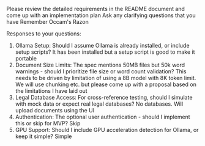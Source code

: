 Please review the detailed requirements in the README document and come up with an implementation plan
Ask any clarifying questions that you have
Remember Occam's Razon

Responses to your questions:

1. Ollama Setup: Should I assume Ollama is already installed, or include setup scripts? 
It has been installed but a setup script is good to make it portable
2. Document Size Limits: The spec mentions 50MB files but 50k word warnings - should I prioritize file size or word count validation?
This needs to be driven by limitation of using a 8B model with 8K token limit.  We will use chunking etc. but please come up with a proposal based on the limitations I have laid out
3. Legal Database Access: For cross-reference testing, should I simulate with mock data or expect real legal databases?
No databases.  Will upload documents using the UI
4. Authentication: The optional user authentication - should I implement this or skip for MVP?
Skip
5. GPU Support: Should I include GPU acceleration detection for Ollama, or keep it simple?
Simple